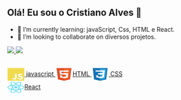 ## Olá! Eu sou o Cristiano Alves 👋

- 🌱 I’m currently learning: javaScript, Css, HTML e React.
- 👯 I’m looking to collaborate on diversos projetos.

<div>
  <a href="https://beacons.ai/Cristiano-Alves01">
  <img heigth-"180cm" src="https://github-readme-stats.vercel.app/api?username=Cristiano-Alves01&show_icons-true&theme=dark&include_all_commits=true&count_private-true"/>
  <img heigth-"180cm" src="https://github-readme-stats.vercel.app/api/top-langs/?username=Cristiano-Alves01&layout=compact&langs_count-16&theme=dark"/>
  </div>   

<div style="display: inline_block"><br>

  <img align="center" alt="Cris-Js" height="30" width="40" src="https://raw.githubusercontent.com/devicons/devicon/master/icons/javascript/javascript-plain.svg"> javascript 
  <img align="center" alt="Rafa-HTML" height="30" width="40" src="https://raw.githubusercontent.com/devicons/devicon/master/icons/html5/html5-original.svg">HTML
  <img align="center" alt="Rafa-CSS" height="30" width="40" src="https://raw.githubusercontent.com/devicons/devicon/master/icons/css3/css3-original.svg"> CSS  
  <img align="center" alt="Rafa-React" height="30" width="40" src="https://raw.githubusercontent.com/devicons/devicon/master/icons/react/react-original.svg">React
  
</div>



        







